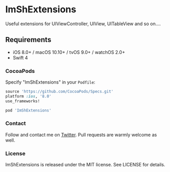 # ImShExtensions

Useful extensions for UIViewController, UIView, UITableView and so on....

## Requirements

- iOS 8.0+ / macOS 10.10+ / tvOS 9.0+ / watchOS 2.0+
- Swift 4

### CocoaPods
Specify "ImShExtensions" in your ```Podfile```:
```ruby 
source 'https://github.com/CocoaPods/Specs.git'
platform :ios, '8.0'
use_frameworks!

pod 'ImShExtensions'
```

### Contact

Follow and contact me on [Twitter](https://twitter.com/imran7865). Pull requests are warmly welcome as well.

### License

ImShExtensions is released under the MIT license. See LICENSE for details.
